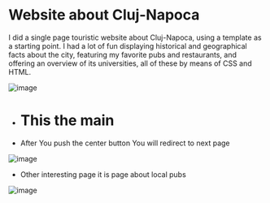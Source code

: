 # Website about Cluj-Napoca 

I did a single page touristic website about Cluj-Napoca, using a template as a starting point.
I had a lot of fun displaying historical and geographical facts about the city, featuring my favorite pubs and restaurants, and offering an overview of its universities, all of these by means of CSS and HTML.

![image](https://user-images.githubusercontent.com/45234856/192814210-fa40c4fc-7aea-4f8d-9522-d7bb0cdb3c7a.png)

- # This the main

- After You push the center button You will redirect to next page 

![image](https://user-images.githubusercontent.com/45234856/192814553-9adf49bf-837d-424b-9b7a-ec16a7c364fc.png)

- Other interesting  page it is page about local pubs

![image](https://user-images.githubusercontent.com/45234856/192814775-838f2882-11b5-44c9-9b46-0c2c3936fb03.png)

